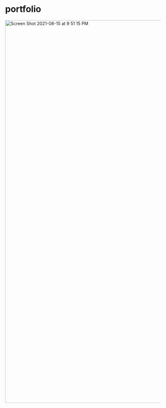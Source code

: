 # portfolio


<img width="1235" alt="Screen Shot 2021-08-15 at 9 51 15 PM" src="https://user-images.githubusercontent.com/85855848/129513348-44d9cf6b-508e-4de1-9d30-f9d674788610.png">
